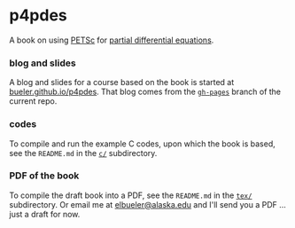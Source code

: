 p4pdes
======

A book on using [PETSc](http://www.mcs.anl.gov/petsc/) for [partial differential equations](https://en.wikipedia.org/wiki/Partial_differential_equation).


### blog and slides

A blog and slides for a course based on the book is started at [bueler.github.io/p4pdes](http://bueler.github.io/p4pdes).  That blog comes from the [`gh-pages`](https://github.com/bueler/p4pdes/tree/gh-pages) branch of the current repo.


### codes

To compile and run the example C codes, upon which the book is based, see the `README.md` in the [`c/`](https://github.com/bueler/p4pdes/tree/master/c) subdirectory.


### PDF of the book

To compile the draft book into a PDF, see the `README.md` in the [`tex/`](https://github.com/bueler/p4pdes/tree/master/tex) subdirectory.  Or email me at [elbueler@alaska.edu](mailto:elbueler@alaska.edu) and I'll send you a PDF ... just a draft for now.
